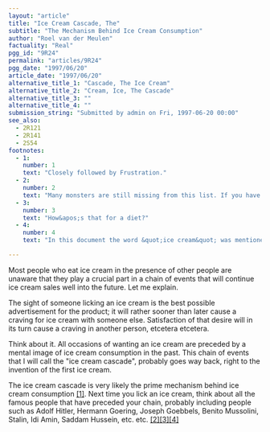 ```yaml
---
layout: "article"
title: "Ice Cream Cascade, The"
subtitle: "The Mechanism Behind Ice Cream Consumption"
author: "Roel van der Meulen"
factuality: "Real"
pgg_id: "9R24"
permalink: "articles/9R24"
pgg_date: "1997/06/20"
article_date: "1997/06/20"
alternative_title_1: "Cascade, The Ice Cream"
alternative_title_2: "Cream, Ice, The Cascade"
alternative_title_3: ""
alternative_title_4: ""
submission_string: "Submitted by admin on Fri, 1997-06-20 00:00"
see_also:
  - 2R121
  - 2R141
  - 2S54
footnotes: 
  - 1:
    number: 1
    text: "Closely followed by Frustration."
  - 2:
    number: 2
    text: "Many monsters are still missing from this list. If you have any suggestions, please mail them."
  - 3:
    number: 3
    text: "How&apos;s that for a diet?"
  - 4:
    number: 4
    text: "In this document the word &quot;ice cream&quot; was mentioned 14 times. It has, and will forever continue to, project the images of ice cream in minds beyond count. Surely, that must mean something to the industry people out there? Pleeeaaase?"

---
```

<div>
<p>Most people who eat ice cream in the presence of other people are unaware that they play a crucial part in a chain of events that will continue ice cream sales well into the future. Let me explain.</p>
<p>The sight of someone licking an ice cream is the best possible advertisement for the product; it will rather sooner than later cause a craving for ice cream with someone else. Satisfaction of that desire will in its turn cause a craving in another person, etcetera etcetera.</p>
<p>Think about it. All occasions of wanting an ice cream are preceded by a mental image of ice cream consumption in the past. This chain of events that I will call the "ice cream cascade", probably goes way back, right to the invention of the first ice cream.</p>
<p>The ice cream cascade is very likely the prime mechanism behind ice cream consumption <a href="#footnote-body.1" name="footnote-link.1" class="footnote-link">[1]</a>. Next time you lick an ice cream, think about all the famous people that have preceded your chain, probably including people such as Adolf Hitler, Hermann Goering, Joseph Goebbels, Benito Mussolini, Stalin, Idi Amin, Saddam Hussein, etc. etc. <a href="#footnote-body.2" name="footnote-link.2" class="footnote-link">[2]</a><a href="#footnote-body.3" name="footnote-link.3" class="footnote-link">[3]</a><a href="#footnote-body.4" name="footnote-link.4" class="footnote-link">[4]</a></p>
</div>
